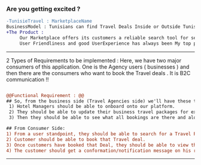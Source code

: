 ### Are you getting excited ?  

```diff
-TunisieTravel : MarketplaceName
BusinessModel : Tunisians can find Travel Deals Inside or Outside Tunisia uing our Maketplace !! Travel Agencies and Companies who Advertise Their Travel Packages will have contact to customers accross all Tunisia
+The Product :
     Our Marketplace offers its customers a reliable search tool for selling and booking Travel deals !
     User Friendliness and good UserExperience has always been My top priority , clear srtructure and simple navigation will allow Agencies to quickly and easily place advertisements with up to 12 pictures in the database !!
```

-----

2 Types of Requirements to be implemented : 
Here, we have two major consumers of this application. One is the Agency users ( businesses ) and then there are the consumers who want to book the Travel deals . It is B2C communication !! 
```diff

@@Functional Requirement : @@
## So, from the business side (Travel Agencies side) we'll have these three major functionalities :
 1) Hotel Managers should be able to onboard onto our platform.
 2) They should be able to update their business travel packages for example, they might want to add a new deal, or they might want to change the pricing, or they might want to add new images and stuff like that.
 3) Then they should be able to see what all bookings are there and along with that, also they want to get some insight into the revenue numbers,Analytics etc.

## From Consumer Side:
1) From a user standpoint, they should be able to search for a Travel Package in a particular location with a couple of search criteria. For example, they might want to filter within a price range etc.
2) Customer should be able to book that Travel deal.
3) Once customers have booked that Deal, they should be able to view their booking on the website and they should get called by the Travel Agency.
4) The customer should get a conformation/notification message on his registered Mobile number Gmail that the booking is confirmed.
```
-----


 
